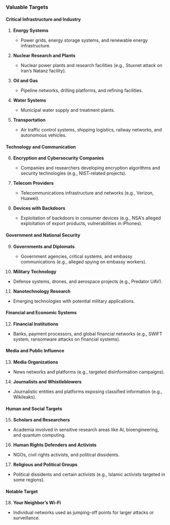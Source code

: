 ### **Valuable Targets**  

#### **Critical Infrastructure and Industry**  
1. **Energy Systems**  
   - Power grids, energy storage systems, and renewable energy infrastructure.  

2. **Nuclear Research and Plants**  
   - Nuclear power plants and research facilities (e.g., Stuxnet attack on Iran’s Natanz facility).  

3. **Oil and Gas**  
   - Pipeline networks, drilling platforms, and refining facilities.  

4. **Water Systems**  
   - Municipal water supply and treatment plants.  

5. **Transportation**  
   - Air traffic control systems, shipping logistics, railway networks, and autonomous vehicles.  

#### **Technology and Communication**  
6. **Encryption and Cybersecurity Companies**  
   - Companies and researchers developing encryption algorithms and security technologies (e.g., NIST-related projects).  

7. **Telecom Providers**  
   - Telecommunications infrastructure and networks (e.g., Verizon, Huawei).  

8. **Devices with Backdoors**  
   - Exploitation of backdoors in consumer devices (e.g., NSA's alleged exploitation of export products, vulnerabilities in iPhones).  

#### **Government and National Security**  
9. **Governments and Diplomats**  
   - Government agencies, critical systems, and embassy communications (e.g., alleged spying on embassy workers).  

10. **Military Technology**  
   - Defense systems, drones, and aerospace projects (e.g., Predator UAV).  

11. **Nanotechnology Research**  
   - Emerging technologies with potential military applications.  

#### **Financial and Economic Systems**  
12. **Financial Institutions**  
   - Banks, payment processors, and global financial networks (e.g., SWIFT system, ransomware attacks on financial systems).  

#### **Media and Public Influence**  
13. **Media Organizations**  
   - News networks and platforms (e.g., targeted disinformation campaigns).  

14. **Journalists and Whistleblowers**  
   - Journalistic entities and platforms exposing classified information (e.g., Wikileaks).  

#### **Human and Social Targets**  
15. **Scholars and Researchers**  
   - Academia involved in sensitive research areas like AI, bioengineering, and quantum computing.  

16. **Human Rights Defenders and Activists**  
   - NGOs, civil rights activists, and political dissidents.  

17. **Religious and Political Groups**  
   - Political dissidents and certain activists (e.g., Islamic activists targeted in some regions).  

#### **Notable Target**  
18. **Your Neighbor’s Wi-Fi**  
   - Individual networks used as jumping-off points for larger attacks or surveillance.  


